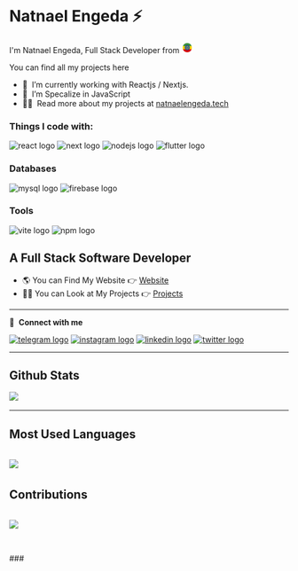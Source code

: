 <h1 >Natnael Engeda ⚡</h1>
<p>I'm Natnael Engeda, Full Stack Developer from <img src="./logos/ethiopia-2.png" width="20" /> </p>

You can find all my projects here

- 🔭 &nbsp;I’m currently working with Reactjs / Nextjs.
- 🌱 &nbsp;I’m Specalize in JavaScript
- 👨‍💻 &nbsp;Read more about my projects at [natnaelengeda.tech](https://www.natnaelengeda.tech/)

<h3>Things I code with: </h3>
<p>
  <img src="https://cdn.jsdelivr.net/gh/devicons/devicon/icons/react/react-original.svg" height="40" alt="react logo"  />
  <img src="https://cdn.jsdelivr.net/gh/devicons/devicon@latest/icons/nextjs/nextjs-original.svg" height="40" alt="next logo"  />
<!--   <img src="https://cdn.jsdelivr.net/gh/devicons/devicon/icons/vuejs/vuejs-original.svg" height="40" alt="vuejs logo"  /> -->
  <img src="https://cdn.jsdelivr.net/gh/devicons/devicon/icons/nodejs/nodejs-original.svg" height="40" alt="nodejs logo"  />
<!-- <img src="https://cdn.jsdelivr.net/gh/devicons/devicon/icons/php/php-original.svg" height="40" alt="php logo"  /> -->
<!--   <img src="https://upload.wikimedia.org/wikipedia/commons/thumb/9/9a/Laravel.svg/1969px-Laravel.svg.png" height="40" alt="laravel logo"  /> -->
<img src="https://cdn.jsdelivr.net/gh/devicons/devicon/icons/flutter/flutter-original.svg" height="40" alt="flutter logo"  />

<h3>Databases</h3>
<p>
  <img src="https://cdn.jsdelivr.net/gh/devicons/devicon/icons/mysql/mysql-original.svg" height="40" alt="mysql logo"  />
  <img src="https://cdn.jsdelivr.net/gh/devicons/devicon/icons/firebase/firebase-plain.svg" height="40" alt="firebase logo"  />
</p>

<h3>Tools</h3>
<p>
  <img src="https://skillicons.dev/icons?i=vite" height="40" alt="vite logo"  />
  <img src="https://cdn.jsdelivr.net/gh/devicons/devicon/icons/npm/npm-original-wordmark.svg" height="40" alt="npm logo"  />
</p>

</p>

<h2>A Full Stack Software Developer</h2>

- 🌎 You can Find My Website 👉 [Website](https://www.natnaelengeda.tech/)
- 👨‍💻 You can Look at My Projects 👉 [Projects](https://www.natnaelengeda.tech/portfolio)

---

<!-- 📊 &nbsp;**This week I spent my time on**

![Wwakatime stats](https://github-readme-stats-taupe-two.vercel.app/api/wakatime?username=natnaelengeda&hide_title=true&hide_border=true&langs_count=5&bg_color=00000000&text_color=777) -->

🔗 &nbsp;**Connect with me**

<p>
<a href="https://t.me/natnaelengeda" target="_black"><img src="https://raw.githubusercontent.com/maurodesouza/profile-readme-generator/master/src/assets/icons/social/telegram/default.svg" width="52" height="40" alt="telegram logo"/></a>
<a href="https://instagram.com/natnaelengeda" target="_blank"><img src="https://raw.githubusercontent.com/maurodesouza/profile-readme-generator/master/src/assets/icons/social/instagram/default.svg" width="52" height="40" alt="instagram logo"  /></a>
<a href="https://www.linkedin.com/in/natnaelengeda" target="_blank"><img src="https://raw.githubusercontent.com/maurodesouza/profile-readme-generator/master/src/assets/icons/social/linkedin/default.svg" width="52" height="40" alt="linkedin logo"/></a>
<a href="https://twitter.com/natnaelengeda" target="_blank"><img src="https://raw.githubusercontent.com/maurodesouza/profile-readme-generator/master/src/assets/icons/social/twitter/default.svg" width="52" height="40" alt="twitter logo"/></a>


---
<h2>Github Stats</h2>

![](https://github-readme-stats.vercel.app/api?username=natnaelengeda&theme=dark&hide_border=true&include_all_commits=true&count_private=true)<br/>

---
<h2>Most Used Languages</h1>

![](https://github-readme-stats.vercel.app/api/top-langs/?username=natnaelengeda&theme=dark&hide_border=true&include_all_commits=true&count_private=true&layout=compact)
---
<h2>Contributions</h2>


![](https://github-readme-streak-stats.herokuapp.com/?user=natnaelengeda&theme=dark&hide_border=true)<br/>
---
###
<br clear="both">
###
